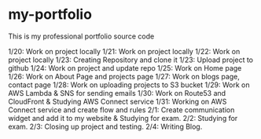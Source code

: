 # my-portfolio
This is my professional portfolio source code

1/20: Work on project locally
1/21: Work on project locally
1/22: Work on project locally
1/23: Creating Repository and clone it 
1/23: Upload project to github
1/24: Work on project and update repo
1/25: Work on Home page
1/26: Work on About Page and projects page
1/27: Work on blogs page, contact page
1/28: Work on uploading projects to S3 bucket
1/29: Work on AWS Lambda & SNS for sending emails 
1/30: Work on Route53 and CloudFront & Studying AWS Connect service
1/31: Working on AWS Connect service and create flow and rules
2/1: Create communication widget and add it to my website & Studying for exam.
2/2: Studying for exam.
2/3: Closing up project and testing.
2/4: Writing Blog.